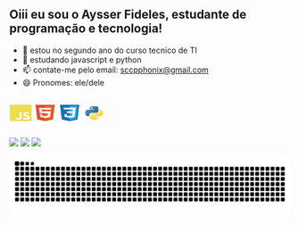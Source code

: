## Oiii eu sou o Aysser Fideles, estudante de programação e tecnologia!


- 🔭 estou no segundo ano do curso tecnico de TI
- 🌱 estudando javascript e python
- 📫 contate-me pelo email: sccpphonix@gmail.com
- 😄 Pronomes: ele/dele

<div style="display: inline_block"><br>
  <img align="center" alt="Rafa-Js" height="30" width="40" src="https://raw.githubusercontent.com/devicons/devicon/master/icons/javascript/javascript-plain.svg">
  
 
  <img align="center" alt="Rafa-HTML" height="30" width="40" src="https://raw.githubusercontent.com/devicons/devicon/master/icons/html5/html5-original.svg">
  <img align="center" alt="Rafa-CSS" height="30" width="40" src="https://raw.githubusercontent.com/devicons/devicon/master/icons/css3/css3-original.svg">
  <img align="center" alt="Rafa-Python" height="30" width="40" src="https://raw.githubusercontent.com/devicons/devicon/master/icons/python/python-original.svg">
  
</div>
  
  ##
 
<div> 
 
  <a href="https://www.instagram.com/aysser_22/" target="_blank"><img src="https://img.shields.io/badge/-Instagram-%23E4405F?style=for-the-badge&logo=instagram&logoColor=white" target="_blank"></a>
  <a href = "mailto: sccpphonix@gmail.com"><img src="https://img.shields.io/badge/-Gmail-%23333?style=for-the-badge&logo=gmail&logoColor=white" target="_blank"></a>
  <a href="https://www.linkedin.com/in/aysser-tv-26323a287/" target="_blank"><img src="https://img.shields.io/badge/-LinkedIn-%230077B5?style=for-the-badge&logo=linkedin&logoColor=white" target="_blank"></a> 

</div>


 <picture>
  <source media="(prefers-color-scheme: dark)" srcset="https://raw.githubusercontent.com/Vnzada22/Vnzada22/output/github-contribution-grid-snake-dark.svg">
  <source media="(prefers-color-scheme: light)" srcset="https://raw.githubusercontent.com/Vnzada22/Vnzada22/output/github-contribution-grid-snake.svg">
  <img alt="github contribution grid snake animation" src="https://raw.githubusercontent.com/Vnzada22/Vnzada22/output/github-contribution-grid-snake.svg">
</picture>



